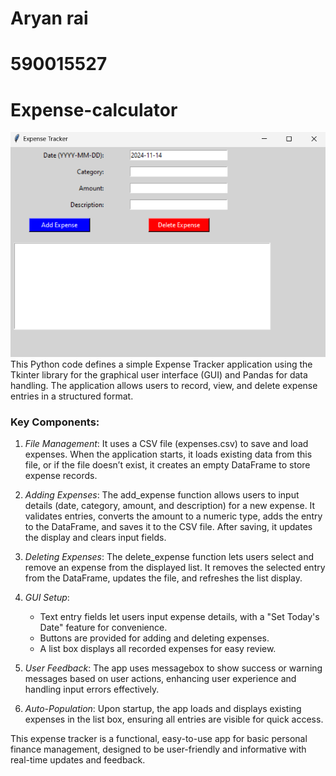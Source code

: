 # Aryan rai 
# 590015527
# Expense-calculator
![](I1.png)
This Python code defines a simple Expense Tracker application using the Tkinter library for the graphical user interface (GUI) and Pandas for data handling. The application allows users to record, view, and delete expense entries in a structured format.

### Key Components:
1. *File Management*: It uses a CSV file (expenses.csv) to save and load expenses. When the application starts, it loads existing data from this file, or if the file doesn’t exist, it creates an empty DataFrame to store expense records.

2. *Adding Expenses*: The add_expense function allows users to input details (date, category, amount, and description) for a new expense. It validates entries, converts the amount to a numeric type, adds the entry to the DataFrame, and saves it to the CSV file. After saving, it updates the display and clears input fields.

3. *Deleting Expenses*: The delete_expense function lets users select and remove an expense from the displayed list. It removes the selected entry from the DataFrame, updates the file, and refreshes the list display.

4. *GUI Setup*:
   - Text entry fields let users input expense details, with a "Set Today's Date" feature for convenience.
   - Buttons are provided for adding and deleting expenses.
   - A list box displays all recorded expenses for easy review.

5. *User Feedback*: The app uses messagebox to show success or warning messages based on user actions, enhancing user experience and handling input errors effectively.

6. *Auto-Population*: Upon startup, the app loads and displays existing expenses in the list box, ensuring all entries are visible for quick access.

This expense tracker is a functional, easy-to-use app for basic personal finance management, designed to be user-friendly and informative with real-time updates and feedback.
